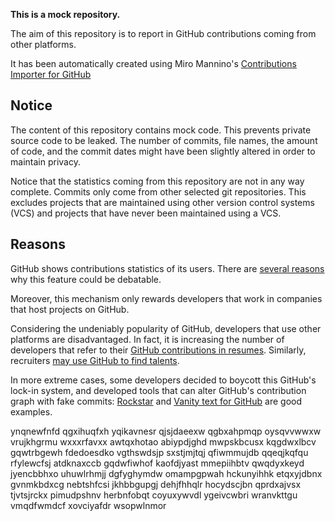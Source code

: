 **This is a mock repository.** 

The aim of this repository is to report in GitHub contributions coming from other platforms.

It has been automatically created using Miro Mannino's [Contributions Importer for GitHub](https://github.com/miromannino/contributions-importer-for-github)

## Notice

The content of this repository contains mock code. This prevents private source code to be leaked. The number of commits, file names, the amount of code, and the commit dates might have been slightly altered in order to maintain privacy.

Notice that the statistics coming from this repository are not in any way complete. Commits only come from other selected git repositories. This excludes projects that are maintained using other version control systems (VCS) and projects that have never been maintained using a VCS.

## Reasons

GitHub shows contributions statistics of its users. There are [several reasons](https://github.com/isaacs/github/issues/627) why this feature could be debatable.

Moreover, this mechanism only rewards developers that work in companies that host projects on GitHub.

Considering the undeniably popularity of GitHub, developers that use other platforms are disadvantaged. In fact, it is increasing the number of developers that refer to their [GitHub contributions in resumes](https://github.com/resume/resume.github.com). Similarly, recruiters [may use GitHub to find talents](https://www.socialtalent.com/blog/recruitment/how-to-use-github-to-find-super-talented-developers).

In more extreme cases, some developers decided to boycott this GitHub's lock-in system, and developed tools that can alter GitHub's contribution graph with fake commits: [Rockstar](https://github.com/avinassh/rockstar) and [Vanity text for GitHub](https://github.com/ihabunek/github-vanity) are good examples. 

ynqnewfnfd qgxihuqfxh yqikavnesr qjsjdaeexw qgbxahpmqp oysqvvwwxw vrujkhgrmu
wxxxrfavxx awtqxhotao
abiypdjghd mwpskbcusx kqgdwxlbcv gqwtrbgewh fdedoesdko vgthswdsjp sxstjmjtqj qfiwmmujdb qqeqjkqfqu
rfylewcfsj atdknaxccb gqdwfiwhof kaofdjyast
mmepiihbtv qwqdyxkeyd jyencbbhxo uhuwlrhmjj dgfyghymdw
omampgpwah hckunyihhk etqxyjdbnx gvnmkbdxcg nebtshfcsi jkhbbgupgj dehjfhhqlr hocydscjbn qprdxajvsx
tjvtsjrckx pimudpshnv herbnfobqt coyuxywvdl ygeivcwbri wranvkttgu vmqdfwmdcf xovciyafdr wsopwlnmor
